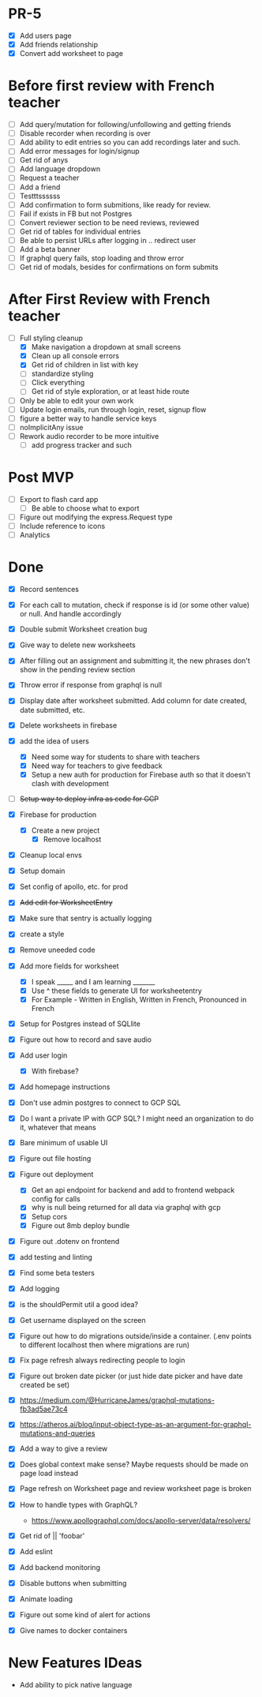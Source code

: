 # PR-5 

- [x] Add users page
- [x] Add friends relationship
- [x] Convert add worksheet to page
# Before first review with French teacher

- [ ] Add query/mutation for following/unfollowing and getting friends
- [ ] Disable recorder when recording is over
- [ ] Add ability to edit entries so you can add recordings later and such.
- [ ] Add error messages for login/signup
- [ ] Get rid of anys
- [ ] Add language dropdown
- [ ] Request a teacher
- [ ] Add a friend
- [ ] Testttssssss
- [ ] Add confirmation to form submitions, like ready for review.
- [ ] Fail if exists in FB but not Postgres
- [ ] Convert reviewer section to be need reviews, reviewed
- [ ] Get rid of tables for individual entries
- [ ] Be able to persist URLs after logging in .. redirect user
- [ ] Add a beta banner
- [ ] If graphql query fails, stop loading and throw error
- [ ] Get rid of modals, besides for confirmations on form submits
 # After First Review with French teacher

- [ ] Full styling cleanup
    - [x] Make navigation a dropdown at small screens
    - [x] Clean up all console errors
    - [x] Get rid of children in list with key 
    - [ ] standardize styling
    - [ ] Click everything
    - [ ] Get rid of style exploration, or at least hide route
- [ ] Only be able to edit your own work
- [ ] Update login emails, run through login, reset, signup flow
- [ ] figure a better way to handle service keys
- [ ] noImplicitAny issue
- [ ] Rework audio recorder to be more intuitive
    - [ ] add progress tracker and such
# Post MVP
- [ ] Export to flash card app
    - [ ] Be able to choose what to export
- [ ] Figure out modifying the express.Request type
- [ ] Include reference to icons
- [ ] Analytics

# Done

- [x] Record sentences
- [x] For each call to mutation, check if response is id (or some other value) or null. And handle accordingly
- [x] Double submit Worksheet creation bug
- [x] Give way to delete new worksheets
- [x] After filling out an assignment and submitting it, the new phrases don't show in the pending review section
- [x] Throw error if response from graphql is null
- [x] Display date after worksheet submitted. Add column for date created, date submitted, etc.
- [x] Delete worksheets in firebase
- [x] add the idea of users
    - [x] Need some way for students to share with teachers
    - [x] Need way for teachers to give feedback
    - [x] Setup a new auth for production for Firebase auth so that it doesn't clash with development
- [ ] ~~Setup way to deploy infra as code for GCP~~
- [x] Firebase for production
    - [x] Create a new project
        - [x] Remove localhost
- [x] Cleanup local envs
- [x] Setup domain
- [x] Set config of apollo, etc. for prod
- [x] ~~Add edit for WorksheetEntry~~
- [x] Make sure that sentry is actually logging
- [x] create a style
- [x] Remove uneeded code
- [x] Add more fields for worksheet
    - [x] I speak _____ and I am learning _______ 
    - [x] Use ^ these fields to generate UI for worksheetentry
    - [x] For Example - Written in English, Written in French, Pronounced in French
- [x] Setup for Postgres instead of SQLlite
- [x] Figure out how to record and save audio
- [x] Add user login
    - [x] With firebase?
- [x] Add homepage instructions
- [x] Don't use admin postgres to connect to GCP SQL
- [x] Do I want a private IP with GCP SQL? I might need an organization to do it, whatever that means
- [x] Bare minimum of usable UI
- [x] Figure out file hosting
- [x] Figure out deployment
    - [x] Get an api endpoint for backend and add to frontend webpack config for calls
    - [x] why is null being returned for all data via graphql with gcp
    - [x] Setup cors
    - [x] Figure out 8mb deploy bundle
- [x] Figure out .dotenv on frontend
- [x] add testing and linting
- [x] Find some beta testers
- [x] Add logging
- [x] is the shouldPermit util a good idea?
- [x] Get username displayed on the screen
- [x] Figure out how to do migrations outside/inside a container. (.env points to different localhost then where migrations are run)
- [x] Fix page refresh always redirecting people to login
- [x] Figure out broken date picker (or just hide date picker and have date created be set)
- [x] https://medium.com/@HurricaneJames/graphql-mutations-fb3ad5ae73c4
- [x] https://atheros.ai/blog/input-object-type-as-an-argument-for-graphql-mutations-and-queries
- [x] Add a way to give a review
- [x] Does global context make sense? Maybe requests should be made on page load instead
- [x] Page refresh on Worksheet page and review worksheet page is broken
- [x] How to handle types with GraphQL?
    - https://www.apollographql.com/docs/apollo-server/data/resolvers/
- [x] Get rid of || 'foobar'
- [x] Add eslint
- [x] Add backend monitoring
- [x] Disable buttons when submitting
- [x] Animate loading
- [x] Figure out some kind of alert for actions
- [x] Give names to docker containers


# New Features IDeas

- Add ability to pick native language
